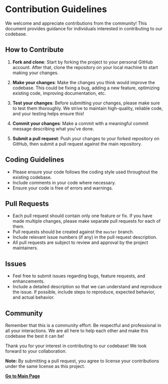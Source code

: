 # Contribution Guidelines

We welcome and appreciate contributions from the community! This document provides guidance for individuals interested in contributing to our codebase.

## How to Contribute

1. **Fork and clone**: Start by forking the project to your personal GitHub account. After that, clone the repository on your local machine to start making your changes.

2. **Make your changes**: Make the changes you think would improve the codebase. This could be fixing a bug, adding a new feature, optimizing existing code, improving documentation, etc.

3. **Test your changes**: Before submitting your changes, please make sure to test them thoroughly. We strive to maintain high-quality, reliable code, and your testing helps ensure this!

4. **Commit your changes**: Make a commit with a meaningful commit message describing what you've done.

5. **Submit a pull request**: Push your changes to your forked repository on GitHub, then submit a pull request against the main repository.

## Coding Guidelines

- Please ensure your code follows the coding style used throughout the existing codebase.
- Include comments in your code where necessary.
- Ensure your code is free of errors and warnings.

## Pull Requests

- Each pull request should contain only one feature or fix. If you have made multiple changes, please make separate pull requests for each of them.
- Pull requests should be created against the `master` branch.
- Include relevant issue numbers (if any) in the pull request description.
- All pull requests are subject to review and approval by the project maintainers.

## Issues

- Feel free to submit issues regarding bugs, feature requests, and enhancements.
- Include a detailed description so that we can understand and reproduce the issue. If possible, include steps to reproduce, expected behavior, and actual behavior.

## Community

Remember that this is a community effort. Be respectful and professional in all your interactions. We are all here to help each other and make this codebase the best it can be!

Thank you for your interest in contributing to our codebase! We look forward to your collaboration.

**Note:** By submitting a pull request, you agree to license your contributions under the same license as this project.

[**Go to Main Page**](https://github.com/cmu-mfi/)
